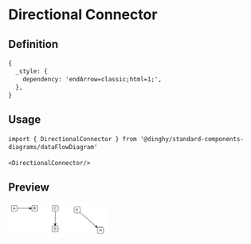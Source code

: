 # Directional Connector

## Definition

```
{
  _style: { 
    dependency: 'endArrow=classic;html=1;',
  },
}
```

## Usage

```
import { DirectionalConnector } from '@dinghy/standard-components-diagrams/dataFlowDiagram'

<DirectionalConnector/>
```

## Preview

<img src="./directional-connector.png" width="200"/>
